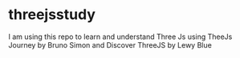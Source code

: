 # threejsstudy
I am using this repo to learn and understand Three Js using TheeJs Journey by Bruno Simon and Discover ThreeJS by Lewy Blue
